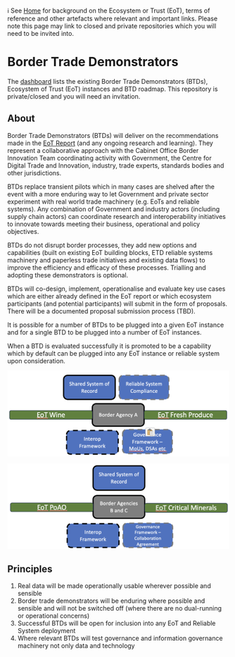 ℹ️ See [Home](https://github.com/ecosystem-of-trust) for background on the Ecosystem or Trust (EoT), terms of reference and other artefacts where relevant and important links. Please note this page may link to closed and private repositories which you will need to be invited into.

# Border Trade Demonstrators

The [dashboard](https://github.com/border-trade-demonstrators/dashboard) lists the existing Border Trade Demonstrators (BTDs), Ecosystem of Trust (EoT) instances and BTD roadmap. This repository is private/closed and you will need an invitation.

## About

Border Trade Demonstrators (BTDs) will deliver on the recommendations made in the [EoT Report](https://www.gov.uk/government/publications/the-ecosystem-of-trust-evaluation-report-2023) (and any ongoing research and learning). They represent a collaborative approach with the Cabinet Office Border Innovation Team coordinating activity with Government, the Centre for Digital Trade and Innovation, industry, trade experts, standards bodies and other jurisdictions.

BTDs replace transient pilots which in many cases are shelved after the event with a more enduring way to let Government and private sector experiment with real world trade machinery (e.g. EoTs and reliable systems). Any combination of Government and industry actors (including supply chain actors) can coordinate research and interoperability initiatives to innovate towards meeting their business, operational and policy objectives.

BTDs do not disrupt border processes, they add new options and capabilities (built on existing EoT building blocks, ETD reliable systems machinery and paperless trade initiatives and existing data flows) to improve the efficiency and efficacy of these processes. Trialling and adopting these demonstrators is optional.

BTDs will co-design, implement, operationalise and evaluate key use cases which are either already defined in the EoT report or which ecosystem participants (and potential participants) will submit in the form of proposals. There will be a documented proposal submission process (TBD).

It is possible for a number of BTDs to be plugged into a given EoT instance and for a single BTD to be plugged into a number of EoT instances.

When a BTD is evaluated successfully it is promoted to be a capability which by default can be plugged into any EoT instance or reliable system upon consideration.

![Example BTD.](https://github.com/border-trade-demonstrators/.github/blob/main/profile/images/eg-btd-1.png)

![Example BTD.](https://github.com/border-trade-demonstrators/.github/blob/main/profile/images/eg-btd-2.png)

## Principles

1. Real data will be made operationally usable wherever possible and sensible
2. Border trade demonstrators will be enduring where possible and sensible and will not be switched off (where there are no dual-running or operational concerns)
3. Successful BTDs will be open for inclusion into any EoT and Reliable System deployment
4. Where relevant BTDs will test governance and information governance machinery not only data and technology

